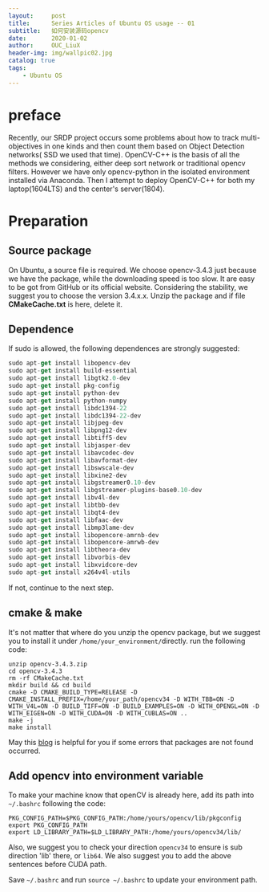 ```yaml
---
layout:     post
title:      Series Articles of Ubuntu OS usage -- 01 
subtitle:   如何安装源码opencv
date:       2020-01-02
author:     OUC_LiuX
header-img: img/wallpic02.jpg
catalog: true
tags:
    - Ubuntu OS
---
```


# preface
Recently, our SRDP project occurs some problems about how to track multi-objectives in one kinds and then count them based on Object Detection networks( SSD we used that time). OpenCV-C++ is the basis of all the methods we considering, either deep sort network or traditional opencv filters. However we have only opencv-python in the isolated environment installed via Anaconda.
Then I attempt to deploy OpenCV-C++ for both my laptop(1604LTS) and the center's server(1804).
# Preparation 
## Source package
On Ubuntu, a source file is required. We choose opencv-3.4.3 just because we have the package, while the downloading speed is too slow. It are easy to be got from GitHub or its official website. Considering the stability, we suggest you to choose the version 3.4.x.x.
Unzip the package and if file **CMakeCache.txt** is here, delete it. 

## Dependence
If sudo is allowed, the following dependences are strongly suggested:
```javascript
sudo apt-get install libopencv-dev 
sudo apt-get install build-essential 
sudo apt-get install libgtk2.0-dev 
sudo apt-get install pkg-config 
sudo apt-get install python-dev 
sudo apt-get install python-numpy 
sudo apt-get install libdc1394-22 
sudo apt-get install libdc1394-22-dev 
sudo apt-get install libjpeg-dev 
sudo apt-get install libpng12-dev 
sudo apt-get install libtiff5-dev 
sudo apt-get install libjasper-dev 
sudo apt-get install libavcodec-dev 
sudo apt-get install libavformat-dev 
sudo apt-get install libswscale-dev 
sudo apt-get install libxine2-dev 
sudo apt-get install libgstreamer0.10-dev 
sudo apt-get install libgstreamer-plugins-base0.10-dev 
sudo apt-get install libv4l-dev 
sudo apt-get install libtbb-dev 
sudo apt-get install libqt4-dev 
sudo apt-get install libfaac-dev 
sudo apt-get install libmp3lame-dev 
sudo apt-get install libopencore-amrnb-dev 
sudo apt-get install libopencore-amrwb-dev 
sudo apt-get install libtheora-dev 
sudo apt-get install libvorbis-dev 
sudo apt-get install libxvidcore-dev 
sudo apt-get install x264v4l-utils
```
If not, continue to the next step.
## cmake & make 
It's not matter that where do you unzip the opencv package, but we suggest you to install it under `/home/your_environment/`directly.
run the following code:
```
unzip opencv-3.4.3.zip
cd opencv-3.4.3
rm -rf CMakeCache.txt
mkdir build && cd build
cmake -D CMAKE_BUILD_TYPE=RELEASE -D CMAKE_INSTALL_PREFIX=/home/your_path/opencv34 -D WITH_TBB=ON -D WITH_V4L=ON -D BUILD_TIFF=ON -D BUILD_EXAMPLES=ON -D WITH_OPENGL=ON -D WITH_EIGEN=ON -D WITH_CUDA=ON -D WITH_CUBLAS=ON ..
make -j
make install
```
May this [blog](https://blog.csdn.net/weixin_41896508/article/details/80795239) is helpful for you if some errors that packages are not found  occurred.

## Add opencv into environment variable
To make your machine know that openCV is already here, add its path into `~/.bashrc` following the code:
```
PKG_CONFIG_PATH=$PKG_CONFIG_PATH:/home/yours/opencv/lib/pkgconfig
export PKG_CONFIG_PATH
export LD_LIBRARY_PATH=$LD_LIBRARY_PATH:/home/yours/opencv34/lib/
```
Also, we suggest you to check your direction `opencv34` to ensure is sub direction 'lib' there, or `lib64`.
We also suggest you to add the above sentences before CUDA path.

Save `~/.bashrc` and run `source ~/.bashrc` to update your environment path.
